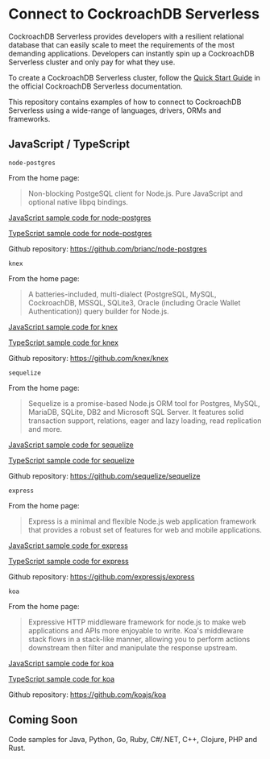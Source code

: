 # Connect to CockroachDB Serverless

CockroachDB Serverless provides developers with a resilient relational database that can easily scale to meet the requirements of the most demanding applications. Developers can instantly spin up a CockroachDB Serverless cluster and only pay for what they use.

To create a CockroachDB Serverless cluster, follow the [Quick Start Guide](https://www.cockroachlabs.com/docs/cockroachcloud/quickstart.html) in the official CockroachDB Serverless documentation.

This repository contains examples of how to connect to CockroachDB Serverless using a wide-range of languages, drivers, ORMs and frameworks.

## JavaScript / TypeScript

`node-postgres`

From the home page:

> Non-blocking PostgeSQL client for Node.js. Pure JavaScript and optional native libpq bindings.

[JavaScript sample code for node-postgres](javascript/node-postgres/)

[TypeScript sample code for node-postgres](typescript/node-postgres/)

Github repository: https://github.com/brianc/node-postgres

`knex`

From the home page:

> A batteries-included, multi-dialect (PostgreSQL, MySQL, CockroachDB, MSSQL, SQLite3, Oracle (including Oracle Wallet Authentication)) query builder for Node.js.

[JavaScript sample code for knex](javascript/knex/)

[TypeScript sample code for knex](typescript/knex/)

Github repository: https://github.com/knex/knex

`sequelize`

From the home page:

> Sequelize is a promise-based Node.js ORM tool for Postgres, MySQL, MariaDB, SQLite, DB2 and Microsoft SQL Server. It features solid transaction support, relations, eager and lazy loading, read replication and more.

[JavaScript sample code for sequelize](javascript/sequelize/)

[TypeScript sample code for sequelize](typescript/sequelize/)

Github repository: https://github.com/sequelize/sequelize

`express`

From the home page:

> Express is a minimal and flexible Node.js web application framework that provides a robust set of features for web and mobile applications.

[JavaScript sample code for express](javascript/express/)

[TypeScript sample code for express](typescript/express/)

Github repository: https://github.com/expressjs/express

`koa`

From the home page:

> Expressive HTTP middleware framework for node.js to make web applications and APIs more enjoyable to write. Koa's middleware stack flows in a stack-like manner, allowing you to perform actions downstream then filter and manipulate the response upstream.

[JavaScript sample code for koa](javascript/koa/)

[TypeScript sample code for koa](typescript/koa/)

Github repository: https://github.com/koajs/koa

## Coming Soon

Code samples for Java, Python, Go, Ruby, C#/.NET, C++, Clojure, PHP and Rust.




